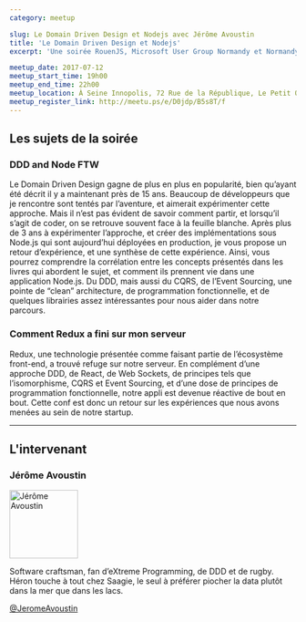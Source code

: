```yaml
---
category: meetup

slug: Le Domain Driven Design et Nodejs avec Jérôme Avoustin
title: 'Le Domain Driven Design et Nodejs'
excerpt: 'Une soirée RouenJS, Microsoft User Group Normandy et Normandy Java User Group avec Jérôme Avoustin et un sujet autour du Domain Driven Design et Nodejs.'

meetup_date: 2017-07-12
meetup_start_time: 19h00
meetup_end_time: 22h00
meetup_location: À Seine Innopolis, 72 Rue de la République, Le Petit Quevilly
meetup_register_link: http://meetu.ps/e/D0jdp/B5s8T/f
---
```


## Les sujets de la soirée

### DDD and Node FTW

Le Domain Driven Design gagne de plus en plus en popularité, bien qu’ayant été décrit il y a maintenant près de 15 ans. Beaucoup de développeurs que je rencontre sont tentés par l’aventure, et aimerait expérimenter cette approche. Mais il n’est pas évident de savoir comment partir, et lorsqu’il s’agit de coder, on se retrouve souvent face à la feuille blanche. Après plus de 3 ans à expérimenter l’approche, et créer des implémentations sous Node.js qui sont aujourd’hui déployées en production, je vous propose un retour d’expérience, et une synthèse de cette expérience. Ainsi, vous pourrez comprendre la corrélation entre les concepts présentés dans les livres qui abordent le sujet, et comment ils prennent vie dans une application Node.js. Du DDD, mais aussi du CQRS, de l’Event Sourcing, une pointe de “clean” architecture, de programmation fonctionnelle, et de quelques librairies assez intéressantes pour nous aider dans notre parcours.

### Comment Redux a fini sur mon serveur

Redux, une technologie présentée comme faisant partie de l’écosystème front-end, a trouvé refuge sur notre serveur. En complément d’une approche DDD, de React, de Web Sockets, de principes tels que l’isomorphisme, CQRS et Event Sourcing, et d’une dose de principes de programmation fonctionnelle, notre appli est devenue réactive de bout en bout. Cette conf est donc un retour sur les expériences que nous avons menées au sein de notre startup.

---

## L'intervenant

### Jérôme Avoustin

<img src="/images/meetups/speakers/javoustin.png" alt="Jérôme Avoustin" width="120" class="alignleft" />

Software craftsman, fan d’eXtreme Programming, de DDD et de rugby. Héron touche à tout chez Saagie, le seul à préférer piocher la data plutôt dans la mer que dans les lacs.

[@JeromeAvoustin](https://twitter.com/JeromeAvoustin)
